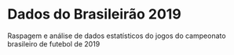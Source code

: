 # Dados do Brasileirão 2019
Raspagem e análise de dados estatísticos do jogos do campeonato brasileiro de futebol de 2019
